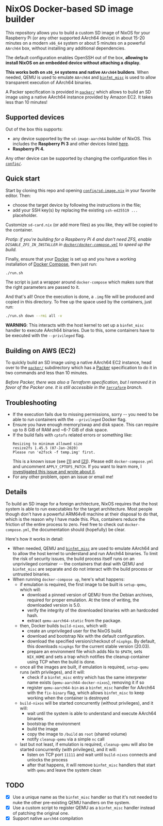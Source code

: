 # NixOS Docker-based SD image builder
This repository allows you to build a custom SD image of NixOS for your Raspberry Pi (or any other
supported AArch64 device) in about 15-20 minutes on a modern `x86_64` system or about 5 minutes on a
powerful `AArch64` box, without installing any additional dependencies. 

The default configuration enables OpenSSH out of the box, **allowing to install NixOS on an embedded
device without attaching a display.**

**This works both on `x86_64` systems and native `AArch64` builders**. When needed, QEMU is
used to emulate `AArch64` and [`binfmt_misc`](https://en.wikipedia.org/wiki/Binfmt_misc) is used to
allow transparent execution of AArch64 binaries.

A Packer specification is provided in [`packer/`](packer/) which allows to build an
SD image using a native AArch64 instance provided by Amazon EC2. It takes less than 10 minutes!

## Supported devices

Out of the box this supports:

- any device supported by the `sd-image-aarch64` builder of NixOS. This includes the
  **Raspberry Pi 3** and other devices listed [here](https://nixos.wiki/wiki/NixOS_on_ARM).
- **Raspberry Pi 4.**

Any other device can be supported by changing the configuration files in [`config/`](config/).

## Quick start

Start by cloning this repo and opening [`config/sd-image.nix`](config/sd-image.nix) in your favorite
editor. Then:

- choose the target device by following the instructions in the file;
- add your SSH key(s) by replacing the existing `ssh-ed25519 ...` placeholder.

Customize `sd-card.nix` (or add more files) as you like, they will be copied to the container.

_Protip: if you're building for a Raspberry Pi 4 and don't need ZFS, enable
`DISABLE_ZFS_IN_INSTALLER` in [`docker/docker-compose.yml`](docker/docker-compose.yml) to speed
up the build._

Finally, ensure that your [Docker](https://www.docker.com/) is set up and you have a working
installation of [Docker Compose](https://docs.docker.com/compose/), then just run:

```sh
./run.sh
```

The script is just a wrapper around `docker-compose` which makes sure that the right parameters
are passed to it.

And that's all! Once the execution is done, a `.img` file will be produced and copied in this
directory. To free up the space used by the containers, just run:

```sh
./run.sh down --rmi all -v
```

**WARNING**: This interacts with the host kernel to set up a `binfmt_misc` handler to execute
AArch64 binaries. Due to this, some containers have to be executed with the `--privileged` flag.

## Building on AWS (EC2)

To quickly build an SD image using a native AArch64 EC2 instance, head over to the
[`packer/`](packer/) subdirectory which has a [Packer](https://www.packer.io/)
specification to do it in two commands and less than 10 minutes.

_Before Packer, there was also a Terraform specification, but I removed it in favor of the Packer
one. It is still accessible in the
[`terraform`](https://github.com/Robertof/nixos-docker-sd-image-builder/tree/terraform/terraform)
branch._

## Troubleshooting

- If the execution fails due to missing permissions, sorry -- you need to be able to run containers
  with the `--privileged` Docker flag.
- Ensure you have enough memory/swap and disk space. This can require up to 8 GiB of RAM and ~6-7
  GiB of disk space.
- If the build fails with `cptofs` related errors or something like:
  ```
  Resizing to minimum allowed size
  resize2fs 1.45.5 (07-Jan-2020)
  Please run 'e2fsck -f temp.img' first.
  ```
  This is a known issue (see [[1]](https://github.com/NixOS/nixpkgs/pull/86366) and
  [[2]](https://github.com/NixOS/nixpkgs/pull/82718)). Please edit
  `docker-compose.yml` and uncomment `APPLY_CPTOFS_PATCH`. If you want to learn more, I
  [investigated this issue and wrote about it](https://rbf.dev/blog/2020/04/why-doesnt-resize2fs-resize-my-fs/).
- For any other problem, open an issue or email me!

## Details

To build an SD image for a foreign architecture, NixOS requires that the host system is able to run
executables for the target architecture. Most people though don't have a powerful ARM64v8 machine at
their disposal to do that, which is the reason why I have made this. Plus, containers reduce the
friction of the entire process to zero. Feel free to check out `docker-compose.yml`, the
documentation should (hopefully) be clear.

Here's how it works in detail:
- When needed, QEMU and [`binfmt_misc`](https://en.wikipedia.org/wiki/Binfmt_misc) are used to
  emulate AArch64 and to allow the host kernel to understand and run AArch64 binaries. To limit the
  risk of security issues, the build process itself runs on an unprivileged container -- the
  containers that deal with QEMU and `binfmt_misc` are separate and do not interact with the build
  process or untrusted binaries.
- When running `docker-compose up`, here's what happens:
  - if emulation is required, the first image to be built is `setup-qemu`, which will:
    - download a pinned version of QEMU from the Debian archives, required for proper emulation. At
      the time of writing, the downloaded version is 5.0.
    - verify the integrity of the downloaded binaries with an hardcoded hash.
    - extract `qemu-aarch64-static` from the package.
  - then, Docker builds `build-nixos`, which will:
    - create an unprivileged user for the NixOS build.
    - download and bootstrap Nix with the default configuration.
    - download the specified version/checkout of `nixpkgs`. By default, this downloads `nixpkgs` for
      the current stable version (20.03).
    - prepare an environment file which adds Nix to `$PATH`, sets `NIX_HOME` and sets a trap which
      notifies the cleanup container using TCP when the build is done.
  - once all the images are built, if emulation is required, `setup-qemu` runs (with privileges),
    and it will:
    - check if a `binfmt_misc` entry which has the same interpreter name exists 
      (`qemu-aarch64-docker-nixos`), removing it if so
    - register `qemu-aarch64-bin` as a `binfmt_misc` handler for AArch64 with the `fix-binary` flag,
      which allows `binfmt_misc` to keep working when the container is destroyed
  - `build-nixos` will be started concurrently (without privileges), and it will:
    - wait until the system is able to understand and execute AArch64 binaries
    - bootstrap the environment
    - build the image
    - copy the image to `/build` as `root` (shared volume)
    - notify `cleanup-qemu` via a simple `nc` call
  - last but not least, if emulation is required, `cleanup-qemu` will also be started concurrently 
    (with privileges), and it will:
    - listen on TCP port `11111` and wait until `build-nixos` connects and unlocks the process
    - after that happens, it will remove `binfmt_misc` handlers that start with `qemu` and leave the
      system clean

## TODO

- [x] Use a unique name as the `binfmt_misc` handler so that it's not needed to nuke the other
  pre-existing QEMU handlers on the system.
- [x] Use a custom script to register QEMU as a `binfmt_misc` handler instead of patching the
  original one.
- [x] Support native `aarch64` compilation
